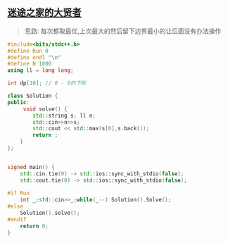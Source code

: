 ## [迷途之家的大贤者](https://ac.nowcoder.com/acm/contest/77231/D)

>思路: 每次都取最优,上次最大的然后留下边界最小的让后面没有办法操作

```cpp
#include<bits/stdc++.h>
#define Run 0
#define endl "\n"
#define N 1000
using ll = long long;

int dp[10]; // 0 - 9的下标

class Solution {
public: 
     void solve() {
        std::string s; ll n;
        std::cin>>n>>s;
        std::cout << std::max(s[0],s.back());
        return ;
    }
};


signed main() {
    std::cin.tie(0) -> std::ios::sync_with_stdio(false);
    std::cout.tie(0) -> std::ios::sync_with_stdio(false);
    
#if Run
    int _;std::cin>>_;while(_--) Solution().Solve();
#else
    Solution().solve();
#endif
    return 0;
}

```
